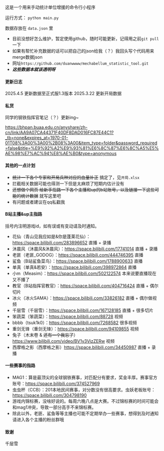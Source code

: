 这是一个用来手动统计单位增援的命令行小程序

运行方式： `python main.py`

数据存放在 `data.json` 里

+ 目前没想好怎么维护，暂定使用github，随时可能更新，记得用之前`git pull`一下
+ 如果有帮忙补充数据的话可以把自己的json给我（？）我回头写个代码用来merge数据json
+ 网址`https://github.com/duanwwww/mechabellum_statistic_tool.git`
+ ***这些数据本就该透明呀***

#### 更新日志
2025.4.5 更新数据至正式服1.3版本
2025.3.22 更新开局数据

#### 私货
同学的钢铁指挥官笔记（？）更新ing~

https://bhpan.buaa.edu.cn/anyshare/zh-cn/link/AA9A07CA44371F40DF8DAD016FC87E44C1?_tb=none&expires_at=1970-01-01T08%3A00%3A00%2B08%3A00&item_type=folder&password_required=false&title=%E9%92%A2%E9%93%81%E6%8C%87%E6%8C%A5%E5%AE%98%E7%AC%94%E8%AE%B0&type=anonymous

#### 其他的一点计划
+ ~~统计一下各个专家和开局兵种对应的血量补正~~  搞定了，见`开局.xlsx`
+ 拦截相关数据可能也得测一下但是太麻烦了短期内估计没有
+ ~~还想做个网页  给新手指路一下各个主播和up的b站账号，以及链接一下这些可能的统计数据~~  就写这里吧
+ 有问题或者建议在qq私戳我

#### B站主播&up主指路
括号内注明游戏id，如有误或有变动请及时通知。
+ 花仙（青山见我应如是&你是蓬莱花仙）：https://space.bilibili.com/283896652 直播 + 录播
+ 沐晨风（沐晨风&沐晨风）：https://space.bilibili.com/17741014 直播 + 录播
+ 老匪（老匪_GODOG）：https://space.bilibili.com/444746395 直播
+ 鲨鱼（B站鲨鱼菜鸟）：https://space.bilibili.com/1788900633 直播
+ 单真（单真&若安）：https://space.bilibili.com/398972864 直播
+ 小m（Measim）：https://space.bilibili.com/502122574 本来说要直播现在又不播了
+ 教官（B站指挥官教官）：https://space.bilibili.com/404716424 直播 + 偶尔切片
+ 冰火（冰火SAMA）：https://space.bilibili.com/33826182 直播 + 偶尔做视频
+ 千层雪（千层雪）：https://space.bilibili.com/167128185 直播 + 很多切片
+ 笨蔬菜（笨蔬菜）：https://space.bilibili.com/88728 视频
+ bbbb（tsuk1k0）：https://space.bilibili.com/7268582 很多视频
+ 重剑无锋（重剑无锋）：https://space.bilibili.com/94109855 视频
+ 兔子（木末卷 & ~~还有一个我忘了~~）https://www.bilibili.com/video/BV1y3VizZERw 视频
+ 西摩格之影（西摩格之影）https://space.bilibili.com/34450987 直播 + 录播


#### 一些赛事的指路
+ MAG1：算是最顶尖的全球钢铁赛事，对匹配分有要求，奖金丰厚。赛事官方账号：https://space.bilibili.com/374527969
+ 虫虫杯（CCB）：201本地民间赛事，对分数没有很高要求。虫妖老板账号：https://space.bilibili.com/304798190
+ 游戏内锦标赛，没啥好说的。每周六晚八点是大赛。不过锦标赛的时间可能会和mag1冲突，导致一部分高手不来锦标赛。
+ 除此以外，老匪、鲨鱼等等主播也可能不定期举办一些赛事，想得到及时通知请进入各个主播的粉丝群哦

#### 致谢
千层雪